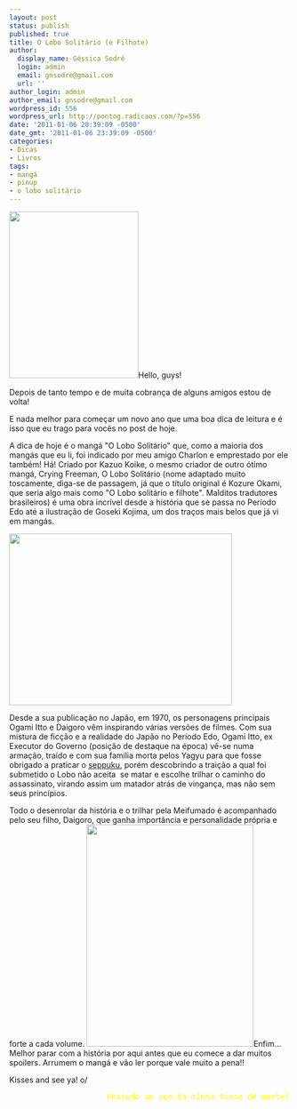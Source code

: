 ```yaml
---
layout: post
status: publish
published: true
title: O Lobo Solitário (e Filhote)
author:
  display_name: Géssica Sodré
  login: admin
  email: gnsodre@gmail.com
  url: ''
author_login: admin
author_email: gnsodre@gmail.com
wordpress_id: 556
wordpress_url: http://pontog.radicaos.com/?p=556
date: '2011-01-06 20:39:09 -0500'
date_gmt: '2011-01-06 23:39:09 -0500'
categories:
- Dicas
- Livros
tags:
- mangá
- pinup
- o lobo solitário
---
```

<p><a href="http://pontog.radicaos.com/wp-content/uploads/2011/01/PinUp_26.png"><img class="alignright size-medium wp-image-557" title="PinUp_26" src="http://pontog.radicaos.com/wp-content/uploads/2011/01/PinUp_26-232x300.png" alt="" width="232" height="300" /></a>Hello, guys!</p>
<p>Depois de tanto tempo e de muita cobrança de alguns amigos estou de volta!</p>
<p>E nada melhor para começar um novo ano que uma boa dica de leitura e é isso que eu trago para vocês no post de hoje.</p>
<p>A dica de hoje é o mangá "O Lobo Solitário" que, como a maioria dos mangás que eu li, foi indicado por meu amigo Charlon e emprestado por ele também! Há! Criado por Kazuo Koike, o mesmo criador de outro ótimo mangá, Crying Freeman, O Lobo Solitário (nome adaptado muito toscamente, diga-se de passagem, já que o título original é Kozure Okami, que seria algo mais como "O Lobo solitário e filhote". Malditos tradutores brasileiros) é uma obra incrível desde a história que se passa no Período Edo até a ilustração de Goseki Kojima, um dos traços mais belos que já vi em mangás.</p>
<p><a href="http://4.bp.blogspot.com/_sayqSUzffP8/TAJ_Uo6xQBI/AAAAAAAAIIQ/Sf52JNR4mbk/s1600/Lobo+Solit%C3%A1rio+e+Filhote.jpg"><img class="aligncenter" title="Lobo Solitário e Filhote" src="http://4.bp.blogspot.com/_sayqSUzffP8/TAJ_Uo6xQBI/AAAAAAAAIIQ/Sf52JNR4mbk/s1600/Lobo+Solit%C3%A1rio+e+Filhote.jpg" alt="" width="400" height="309" /></a></p>
<p>Desde a sua publicação no Japão, em 1970, os personagens principais Ogami Itto e Daigoro vêm inspirando várias versões de filmes. Com sua mistura de ficção e a realidade do Japão no Período Edo, Ogami Itto, ex Executor do Governo (posição de destaque na época) vê-se numa armação, traído e com sua família morta pelos Yagyu para que fosse obrigado a praticar o <a title="Seppuku" href="http://pt.wikipedia.org/wiki/Seppuku">seppuku</a>, porém descobrindo a traição a qual foi submetido o Lobo não aceita  se matar e escolhe trilhar o caminho do assassinato, virando assim um matador atrás de vingança, mas não sem seus princípios.</p>
<p>Todo o desenrolar da história e o trilhar pela Meifumado é acompanhado pelo seu filho, Daigoro, que ganha importância e personalidade própria e forte a cada volume. <a href="http://i.s8.com.br/images/books/cover/img9/290569_4.jpg"><img class="aligncenter" title="O Lobo Solitário" src="http://i.s8.com.br/images/books/cover/img9/290569_4.jpg" alt="" width="300" height="400" /></a>Enfim... Melhor parar com a história por aqui antes que eu comece a dar muitos spoilers. Arrumem o mangá e vão ler porque vale muito a pena!!</p>
<p>Kisses and see ya! o/</p>
<pre style="text-align: right;"><span style="color: #ffff00;">Postado ao som da minha tosse de morte!</span></pre>

